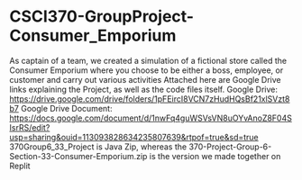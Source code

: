 # CSCI370-GroupProject-Consumer_Emporium
As captain of a team, we created a simulation of a fictional store called the Consumer Emporium where you choose to be either a boss, employee, or customer and carry out various activities Attached here are Google Drive links explaining the Project, as well as the code files itself.
Google Drive: https://drive.google.com/drive/folders/1pFEircI8VCN7zHudHQsBf21xlSVzt8b7
Google Drive Document: https://docs.google.com/document/d/1nwFq4guWSVsVN8uOYvAnoZ8F04SIsrRS/edit?usp=sharing&ouid=113093828634235807639&rtpof=true&sd=true
370Group6_33_Project is Java Zip, whereas the 370-Project-Group-6-Section-33-Consumer-Emporium.zip is the version we made together on Replit
